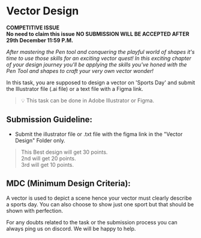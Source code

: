 # Vector Design

**COMPETITIVE ISSUE**\
**No need to claim this issue** **NO SUBMISSION WILL BE ACCEPTED AFTER 29th December 11:59 P.M.**

*After mastering the Pen tool and conquering the playful world of shapes it's time to use those skills for an exciting vector quest! In this exciting chapter of your design journey you'll be applying the skills you've honed with the Pen Tool and shapes to craft your very own vector wonder!*

In this task, you are supposed to design a vector on 'Sports Day' and submit the Illustrator file (.ai file) or a text file with a Figma link.

> 💡 This task can be done in Adobe Illustrator or Figma.

## Submission Guideline:

- Submit the illustrator file or .txt file with the figma link in the "Vector Design" Folder only.

> This Best design will get 30 points. \
> 2nd will get 20 points. \
> 3rd will get 10 points.


## MDC (Minimum Design Criteria):

A vector is used to depict a scene hence your vector must clearly describe a sports day. You can also choose to show just one sport but that should be shown with perfection.


For any doubts related to the task or the submission process you can always ping us on discord. We will be happy to help.
